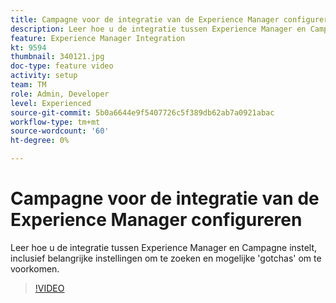 ```yaml
---
title: Campagne voor de integratie van de Experience Manager configureren
description: Leer hoe u de integratie tussen Experience Manager en Campagne instelt, inclusief belangrijke instellingen om te zoeken en mogelijke 'gotchas' om te voorkomen.
feature: Experience Manager Integration
kt: 9594
thumbnail: 340121.jpg
doc-type: feature video
activity: setup
team: TM
role: Admin, Developer
level: Experienced
source-git-commit: 5b0a6644e9f5407726c5f389db62ab7a0921abac
workflow-type: tm+mt
source-wordcount: '60'
ht-degree: 0%

---
```


# Campagne voor de integratie van de Experience Manager configureren

Leer hoe u de integratie tussen Experience Manager en Campagne instelt, inclusief belangrijke instellingen om te zoeken en mogelijke &#39;gotchas&#39; om te voorkomen.

>[!VIDEO](https://video.tv.adobe.com/v/340121?quality=12)
